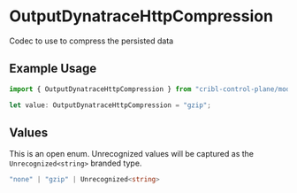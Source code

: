 # OutputDynatraceHttpCompression

Codec to use to compress the persisted data

## Example Usage

```typescript
import { OutputDynatraceHttpCompression } from "cribl-control-plane/models/operations";

let value: OutputDynatraceHttpCompression = "gzip";
```

## Values

This is an open enum. Unrecognized values will be captured as the `Unrecognized<string>` branded type.

```typescript
"none" | "gzip" | Unrecognized<string>
```